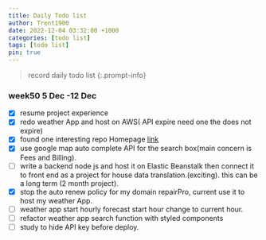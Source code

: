 ```yaml
---
title: Daily Todo list
author: Trent1900
date: 2022-12-04 03:32:00 +1000
categories: [todo list]
tags: [todo list]
pin: true
---
```


> record daily todo list <!-- prettier-ignore -->
{:.prompt-info}

### week50 5 Dec -12 Dec

- [x] resume project experience
- [x] redo weather App and host on AWS( API expire need one the does not expire)
- [x] found one interesting repo Homepage [link](https://github.com/benphelps/homepage)
- [x] use google map auto complete API for the search box(main concern is Fees and Billing).
- [ ] write a backend node js and host it on Elastic Beanstalk then connect it to front end as a project for house data translation.(exciting). this can be a long term (2 month project).
- [x] stop the auto renew policy for my domain repairPro, current use it to host my weather App.
- [ ] weather app start hourly forecast start hour change to current hour.
- [ ] refactor weather app search function with styled components
- [ ] study to hide API key before deploy.
